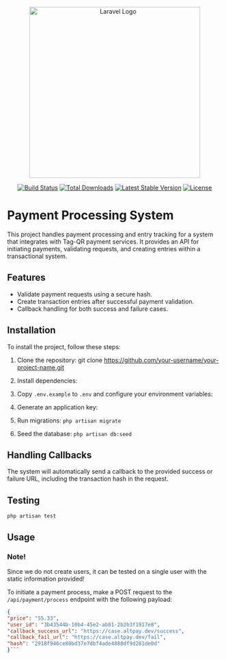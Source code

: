 <p align="center"><a href="https://laravel.com" target="_blank"><img src="https://raw.githubusercontent.com/laravel/art/master/logo-lockup/5%20SVG/2%20CMYK/1%20Full%20Color/laravel-logolockup-cmyk-red.svg" width="400" alt="Laravel Logo"></a></p>

<p align="center">
<a href="https://github.com/laravel/framework/actions"><img src="https://github.com/laravel/framework/workflows/tests/badge.svg" alt="Build Status"></a>
<a href="https://packagist.org/packages/laravel/framework"><img src="https://img.shields.io/packagist/dt/laravel/framework" alt="Total Downloads"></a>
<a href="https://packagist.org/packages/laravel/framework"><img src="https://img.shields.io/packagist/v/laravel/framework" alt="Latest Stable Version"></a>
<a href="https://packagist.org/packages/laravel/framework"><img src="https://img.shields.io/packagist/l/laravel/framework" alt="License"></a>
</p>

# Payment Processing System

This project handles payment processing and entry tracking for a system that integrates with Tag-QR payment services. It provides an API for initiating payments, validating requests, and creating entries within a transactional system.

## Features

- Validate payment requests using a secure hash.
- Create transaction entries after successful payment validation.
- Callback handling for both success and failure cases.

## Installation

To install the project, follow these steps:

1. Clone the repository: git clone https://github.com/your-username/your-project-name.git


2. Install dependencies:

3. Copy `.env.example` to `.env` and configure your environment variables:

4. Generate an application key:

5. Run migrations: `php artisan migrate`

6.  Seed the database: `php artisan db:seed`

## Handling Callbacks
The system will automatically send a callback to the provided success or failure URL, including the transaction hash in the request.


## Testing

`php artisan test`


## Usage

### Note!
Since we do not create users, it can be tested on a single user with the static information provided!

To initiate a payment process, make a POST request to the `/api/payment/process` endpoint with the following payload:

```json
{
"price": "55.33",
"user_id": "3b43544b-10b4-45e2-ab81-2b2b3f1917e8",
"callback_success_url": "https://case.altpay.dev/success",
"callback_fail_url": "https://case.altpay.dev/fail",
"hash": "2918f946ce80bd37e7dbf4ade4888df9d281de0d"
}```
